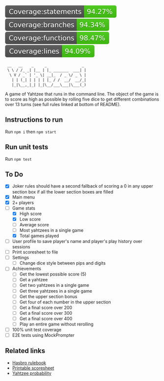 ![Coverage statements](./badges/badge-statements.svg)
![Coverage branches](./badges/badge-branches.svg)
![Coverage functions](./badges/badge-functions.svg)
![Coverage lines](./badges/badge-lines.svg)



```
 __   __    _     _                _ 
 \ \ / /_ _| |__ | |_ _______  ___| |
  \ V / _` | '_ \| __|_  / _ \/ _ \ |
   | | (_| | | | | |_ / /  __/  __/_|
   |_|\__,_|_| |_|\__/___\___|\___(_)
```

A game of Yahtzee that runs in the command line. The object of the game is to score as high as possible by rolling five dice to get different combinations over 13 turns (see full rules linked at bottom of README).

## Instructions to run

Run `npm i` then `npm start`

## Run unit tests

Run `npm test`

## To Do

- [X] Joker rules should have a second fallback of scoring a 0 in any upper section box if all the lower section boxes are filled
- [X] Main menu
- [X] 2+ players
- [ ] Game stats
  - [X] High score
  - [X] Low score
  - [ ] Average score
  - [ ] Most yahtzees in a single game
  - [X] Total games played
- [ ] User profile to save player's name and player's play history over sessions
- [ ] Print scoresheet to file
- [ ] Settings
  - [ ] Change dice style between pips and digits
- [ ] Achievements
  - [ ] Get the lowest possible score (5)
  - [ ] Get a yahtzee
  - [ ] Get two yahtzees in a single game
  - [ ] Get three yahtzees in a single game
  - [ ] Get the upper section bonus
  - [ ] Get four of each number in the upper section
  - [ ] Get a final score over 200
  - [ ] Get a final score over 300
  - [ ] Get a final score over 400
  - [ ] Play an entire game without rerolling
- [ ] 100% unit test coverage
- [ ] E2E tests using MockPrompter

## Related links

- [Hasbro rulebook](https://www.hasbro.com/common/instruct/yahtzee.pdf)
- [Printable scoresheet](https://www.memory-improvement-tips.com/support-files/yahtzee-score-sheets.pdf)
- [Yahtzee probability](https://www.datagenetics.com/blog/january42012/#:~:text=5%20dice,possible%20combinations%20for%20five%20dice.)
